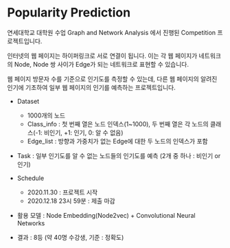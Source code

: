 # Popularity Prediction

연세대학교 대학원 수업 Graph and Network Analysis 에서 진행된 Competition 프로젝트입니다.

인터넷의 웹 페이지는 하이퍼링크로 서로 연결이 됩니다. 
이는 각 웹 페이지가 네트워크의 Node, Node 쌍 사이가 Edge가 되는 네트워크로 표현할 수 있습니다. 

웹 페이지 방문자 수를 기준으로 인기도를 측정할 수 있는데,
다른 웹 페이지의 알려진 인기에 기초하여 일부 웹 페이지의 인기를 예측하는 프로젝트입니다.

* Dataset
  - 1000개의 노드
  - Class_info : 첫 번째 열은 노드 인덱스(1~1000), 두 번째 열은 각 노드의 클래스(-1: 비인기, +1: 인기, 0: 알 수 없음)
  - Edge_list : 방향과 가중치가 없는 Edge에 대한 두 노드의 인덱스가 포함

* Task : 일부 인기도를 알 수 없는 노드들의 인기도를 예측 (2개 중 하나 : 비인기 or 인기)

* Schedule
  - 2020.11.30 : 프로젝트 시작
  - 2020.12.18 23시 59분 : 제출 마감

* 활용 모델 : Node Embedding(Node2vec) + Convolutional Neural Networks

* 결과 : 8등 (약 40명 수강생, 기준 : 정확도)

